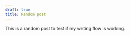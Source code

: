 ```yaml
---
draft: true
title: Random post
---
```


This is a random post to test if my writing flow is working.
